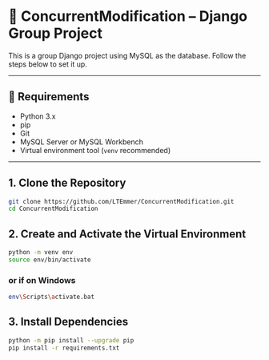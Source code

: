 # 🐍 ConcurrentModification – Django Group Project

This is a group Django project using MySQL as the database. Follow the steps below to set it up.

---

## 🚀 Requirements

- Python 3.x
- pip
- Git
- MySQL Server or MySQL Workbench
- Virtual environment tool (`venv` recommended)

---

## 1. Clone the Repository

```bash
git clone https://github.com/LTEmmer/ConcurrentModification.git
cd ConcurrentModification
```

## 2. Create and Activate the Virtual Environment

```bash
python -m venv env
source env/bin/activate
```
### or if on Windows
```bash
env\Scripts\activate.bat
```

## 3. Install Dependencies

```bash
python -m pip install --upgrade pip
pip install -r requirements.txt
```
